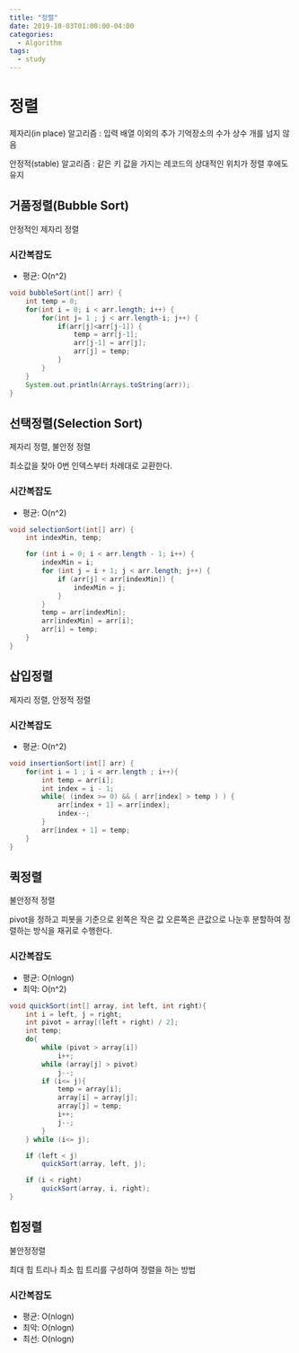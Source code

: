 ```yaml
---
title: "정렬"
date: 2019-10-03T01:00:00-04:00
categories:
  - Algorithm
tags:
  - study
---
```

# 정렬
제자리(in place) 알고리즘 : 입력 배열 이외의 추가 기억장소의 수가 상수 개를 넘지 않음

안정적(stable) 알고리즘 : 같은 키 값을 가지는 레코드의 상대적인 위치가 정렬 후에도 유지

## 거품정렬(Bubble Sort)
안정적인 제자리 정렬
### 시간복잡도
 - 평균: O(n^2)

```java
void bubbleSort(int[] arr) {
	int temp = 0;
	for(int i = 0; i < arr.length; i++) {
		for(int j= 1 ; j < arr.length-i; j++) {
			if(arr[j]<arr[j-1]) {
				temp = arr[j-1];
				arr[j-1] = arr[j];
				arr[j] = temp;
			}
		}
	}
	System.out.println(Arrays.toString(arr));
}
```
## 선택정렬(Selection Sort)
제자리 정렬, 불안정 정렬

최소값을 찾아 0번 인덱스부터 차례대로 교환한다.

### 시간복잡도
 - 평균: O(n^2)

```java
void selectionSort(int[] arr) {
    int indexMin, temp;

    for (int i = 0; i < arr.length - 1; i++) {
        indexMin = i;
        for (int j = i + 1; j < arr.length; j++) {
            if (arr[j] < arr[indexMin]) {
                indexMin = j;
            }
        }
        temp = arr[indexMin];
        arr[indexMin] = arr[i];
        arr[i] = temp;
    }
}
```

## 삽입정렬
제자리 정렬, 안정적 정렬

### 시간복잡도
 - 평균: O(n^2)
 
```java
void insertionSort(int[] arr) {
	for(int i = 1 ; i < arr.length ; i++){
		int temp = arr[i];
		int index = i - 1;
		while( (index >= 0) && ( arr[index] > temp ) ) {
			arr[index + 1] = arr[index];
			index--;
		}
		arr[index + 1] = temp;
	}
}
```

## 퀵정렬
불안정적 정렬

pivot을 정하고 피봇을 기준으로 왼쪽은 작은 값 오른쪽은 큰값으로 나눈후 분할하여 정렬하는 방식을 재귀로 수행한다.

### 시간복잡도
 - 평균: O(nlogn) 
 - 최악: O(n^2)
 
```java
void quickSort(int[] array, int left, int right){
	int i = left, j = right;
	int pivot = array[(left + right) / 2];
	int temp;
	do{
		while (pivot > array[i])
			i++;
		while (array[j] > pivot)
			j--;
		if (i<= j){
			temp = array[i];
			array[i] = array[j];
			array[j] = temp;
			i++;
			j--;
		}
	} while (i<= j);

	if (left < j)
		quickSort(array, left, j);

	if (i < right)
		quickSort(array, i, right);
}
```

## 힙정렬
불안정정렬

최대 힙 트리나 최소 힙 트리를 구성하여 정렬을 하는 방법

### 시간복잡도
 - 평균: O(nlogn) 
 - 최악: O(nlogn)
 - 최선: O(nlogn)
